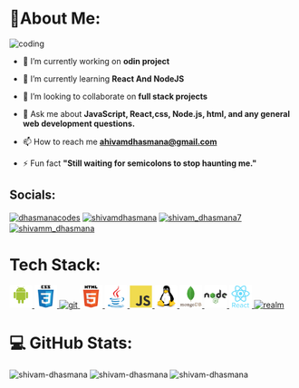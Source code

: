 <h1 align="left-corner">💫About Me:</h1>
<img akign="right" alt="coding" width="400" src="https://media1.giphy.com/media/v1.Y2lkPTc5MGI3NjExYzc0N3FydXo5cGx2eXg0dDk5a25tdnhmZGVwYzloaTFkbzZtNndoYiZlcD12MV9pbnRlcm5hbF9naWZfYnlfaWQmY3Q9Zw/zOvBKUUEERdNm/giphy.gif">

- 🔭 I’m currently working on **odin project**

- 🌱 I’m currently learning **React And NodeJS**

- 👯 I’m looking to collaborate on **full stack projects**

- 💬 Ask me about **JavaScript, React,css, Node.js, html, and any general web development questions.**

- 📫 How to reach me **ahivamdhasmana@gmail.com**

- ⚡ Fun fact **"Still waiting for semicolons to stop haunting me."**

<h2 align="left">Socials:</h2>
<p align="left">
<a href="https://twitter.com/dhasmanacodes" target="blank"><img align="center" src="https://raw.githubusercontent.com/rahuldkjain/github-profile-readme-generator/master/src/images/icons/Social/twitter.svg" alt="dhasmanacodes" height="30" width="40" /></a>
<a href="https://linkedin.com/in/shivamdhasmana" target="blank"><img align="center" src="https://raw.githubusercontent.com/rahuldkjain/github-profile-readme-generator/master/src/images/icons/Social/linked-in-alt.svg" alt="shivamdhasmana" height="30" width="40" /></a>
<a href="https://instagram.com/shivam_dhasmana7" target="blank"><img align="center" src="https://raw.githubusercontent.com/rahuldkjain/github-profile-readme-generator/master/src/images/icons/Social/instagram.svg" alt="shivam_dhasmana7" height="30" width="40" /></a>
<a href="https://www.leetcode.com/shivamm_dhasmana" target="blank"><img align="center" src="https://raw.githubusercontent.com/rahuldkjain/github-profile-readme-generator/master/src/images/icons/Social/leet-code.svg" alt="shivamm_dhasmana" height="30" width="40" /></a>
</p>

<h1 align="left">Tech Stack:</h1>
<p align="left"> <a href="https://developer.android.com" target="_blank" rel="noreferrer"> <img src="https://raw.githubusercontent.com/devicons/devicon/master/icons/android/android-original-wordmark.svg" alt="android" width="40" height="40"/> </a> <a href="https://www.w3schools.com/css/" target="_blank" rel="noreferrer"> <img src="https://raw.githubusercontent.com/devicons/devicon/master/icons/css3/css3-original-wordmark.svg" alt="css3" width="40" height="40"/> </a> <a href="https://git-scm.com/" target="_blank" rel="noreferrer"> <img src="https://www.vectorlogo.zone/logos/git-scm/git-scm-icon.svg" alt="git" width="40" height="40"/> </a> <a href="https://www.w3.org/html/" target="_blank" rel="noreferrer"> <img src="https://raw.githubusercontent.com/devicons/devicon/master/icons/html5/html5-original-wordmark.svg" alt="html5" width="40" height="40"/> </a> <a href="https://www.java.com" target="_blank" rel="noreferrer"> <img src="https://raw.githubusercontent.com/devicons/devicon/master/icons/java/java-original.svg" alt="java" width="40" height="40"/> </a> <a href="https://developer.mozilla.org/en-US/docs/Web/JavaScript" target="_blank" rel="noreferrer"> <img src="https://raw.githubusercontent.com/devicons/devicon/master/icons/javascript/javascript-original.svg" alt="javascript" width="40" height="40"/> </a> <a href="https://www.linux.org/" target="_blank" rel="noreferrer"> <img src="https://raw.githubusercontent.com/devicons/devicon/master/icons/linux/linux-original.svg" alt="linux" width="40" height="40"/> </a> <a href="https://www.mongodb.com/" target="_blank" rel="noreferrer"> <img src="https://raw.githubusercontent.com/devicons/devicon/master/icons/mongodb/mongodb-original-wordmark.svg" alt="mongodb" width="40" height="40"/> </a> <a href="https://nodejs.org" target="_blank" rel="noreferrer"> <img src="https://raw.githubusercontent.com/devicons/devicon/master/icons/nodejs/nodejs-original-wordmark.svg" alt="nodejs" width="40" height="40"/> </a> <a href="https://reactjs.org/" target="_blank" rel="noreferrer"> <img src="https://raw.githubusercontent.com/devicons/devicon/master/icons/react/react-original-wordmark.svg" alt="react" width="40" height="40"/> </a> <a href="https://realm.io/" target="_blank" rel="noreferrer"> <img src="https://raw.githubusercontent.com/bestofjs/bestofjs-webui/8665e8c267a0215f3159df28b33c365198101df5/public/logos/realm.svg" alt="realm" width="40" height="40"/> </a> </p>

<h1>💻 GitHub Stats:</h1>
<img src="https://github-readme-stats.vercel.app/api/top-langs?username=shivam-dhasmana&show_icons=true&locale=en&layout=compact" alt="shivam-dhasmana">
<img src="https://github-readme-stats.vercel.app/api?username=shivam-dhasmana&show_icons=true&locale=en" alt="shivam-dhasmana">
<img src="https://github-readme-streak-stats.herokuapp.com/?user=shivam-dhasmana&" alt="shivam-dhasmana" />

